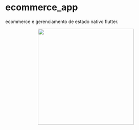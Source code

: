 # ecommerce_app

ecommerce e gerenciamento de estado nativo flutter.

<p align="center">
  <img src="https://user-images.githubusercontent.com/6609513/263815044-299adaf8-f837-496d-8a3f-f65c1f949f65.mp4" width="300">
</p>
